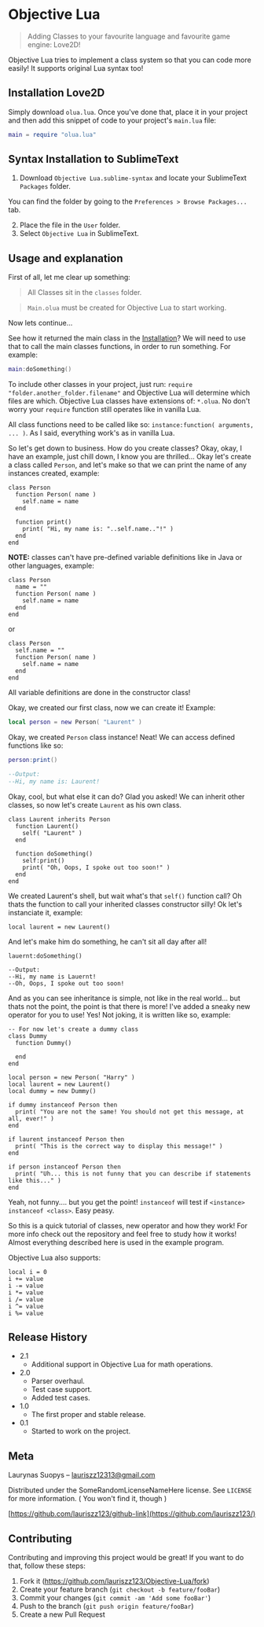 # Objective Lua
> Adding Classes to your favourite language and favourite game engine: Love2D!

Objective Lua tries to implement a class system so that you can code more easily!
It supports original Lua syntax too!

## Installation Love2D

Simply download `olua.lua`. Once you've done that, place it in your project and then add this snippet of code to your project's `main.lua` file:
```Lua
main = require "olua.lua"
```

## Syntax Installation to SublimeText

1. Download `Objective Lua.sublime-syntax` and locate your SublimeText `Packages` folder.

You can find the folder by going to the `Preferences > Browse Packages...` tab.

2. Place the file in the `User` folder.
3. Select `Objective Lua` in SublimeText.

## Usage and explanation

First of all, let me clear up something:
> All Classes sit in the `classes` folder.

> `Main.olua` must be created for Objective Lua to start working.

Now lets continue...

See how it returned the main class in the [Installation](#installation-love2d)? We will need to use that to call the main classes functions, in order to run something.
For example:
```Lua
main:doSomething()
```

To include other classes in your project, just run: `require "folder.another_folder.filename"` and Objective Lua will determine which files are which. Objective Lua classes have extensions of: `*.olua`. No don't worry your `require` function still operates like in vanilla Lua.

All class functions need to be called like so: `instance:function( arguments, ... )`. As I said, everything work's as in vanilla Lua.

So let's get down to business. How do you create classes? Okay, okay, I have an example, just chill down, I know you are thrilled...
Okay let's create a class called `Person`, and let's make so that we can print the name of any instances created, example:
```
class Person
  function Person( name )
    self.name = name
  end
  
  function print()
    print( "Hi, my name is: "..self.name.."!" )
  end
end
```

**NOTE:** classes can't have pre-defined variable definitions like in Java or other languages, example:
```
class Person
  name = ""
  function Person( name )
    self.name = name
  end
end
```
or
```
class Person
  self.name = ""
  function Person( name )
    self.name = name
  end
end
```
All variable definitions are done in the constructor class!

Okay, we created our first class, now we can create it! Example:
```Lua
local person = new Person( "Laurent" )
```
Okay, we created `Person` class instance! Neat! We can access defined functions like so:
```Lua
person:print()

--Output:
--Hi, my name is: Laurent!
```

Okay, cool, but what else it can do? Glad you asked!
We can inherit other classes, so now let's create `Laurent` as his own class.
```
class Laurent inherits Person
  function Laurent()
    self( "Laurent" )
  end
  
  function doSomething()
    self:print()
    print( "Oh, Oops, I spoke out too soon!" )
  end
end
```
We created Laurent's shell, but wait what's that `self()` function call? Oh thats the function to call your inherited classes constructor silly! Ok let's instanciate it, example:
```
local laurent = new Laurent()
```
And let's make him do something, he can't sit all day after all!
```
lauernt:doSomething()

--Output:
--Hi, my name is Lauernt!
--Oh, Oops, I spoke out too soon!
```
And as you can see inheritance is simple, not like in the real world... but thats not the point, the point is that there is more! I've added a sneaky new operator for you to use! Yes! Not joking, it is written like so, example:
```
-- For now let's create a dummy class
class Dummy
  function Dummy()
  
  end
end

local person = new Person( "Harry" )
local laurent = new Laurent()
local dummy = new Dummy()

if dummy instanceof Person then
  print( "You are not the same! You should not get this message, at all, ever!" )
end

if laurent instanceof Person then
  print( "This is the correct way to display this message!" )
end

if person instanceof Person then
  print( "Uh... this is not funny that you can describe if statements like this..." )
end
```
Yeah, not funny.... but you get the point! `instanceof` will test if `<instance> instanceof <class>`. Easy peasy.

So this is a quick tutorial of classes, new operator and how they work! For more info check out the repository and feel free to study how it works! Almost everything described here is used in the example program.

Objective Lua also supports:
```
local i = 0
i += value
i -= value
i *= value
i /= value
i ^= value
i %= value
```

## Release History

* 2.1
    * Additional support in Objective Lua for math operations.
* 2.0
    * Parser overhaul.
    * Test case support.
    * Added test cases.
* 1.0
    * The first proper and stable release.
* 0.1
    * Started to work on the project.

## Meta

Laurynas Suopys – lauriszz12313@gmail.com

Distributed under the SomeRandomLicenseNameHere license. See ``LICENSE`` for more information. ( You won't find it, though )

[https://github.com/lauriszz123/github-link](https://github.com/lauriszz123/)

## Contributing

Contributing and improving this project would be great! If you want to do that, follow these steps:
1. Fork it (<https://github.com/lauriszz123/Objective-Lua/fork>)
2. Create your feature branch (`git checkout -b feature/fooBar`)
3. Commit your changes (`git commit -am 'Add some fooBar'`)
4. Push to the branch (`git push origin feature/fooBar`)
5. Create a new Pull Request
